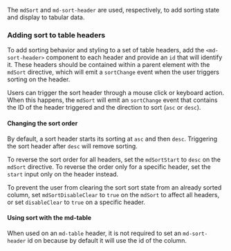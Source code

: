The `mdSort` and `md-sort-header` are used, respectively, to add sorting state and display
to tabular data.

<!-- example(sort-overview) -->

### Adding sort to table headers

To add sorting behavior and styling to a set of table headers, add the `<md-sort-header>` component
to each header and provide an `id` that will identify it. These headers should be contained within a
parent element with the `mdSort` directive, which will emit a `sortChange` event when the user
 triggers sorting on the header.

Users can trigger the sort header through a mouse click or keyboard action. When this happens, the
`mdSort` will emit an `sortChange` event that contains the ID of the header triggered and the
direction to sort (`asc` or `desc`).

#### Changing the sort order

By default, a sort header starts its sorting at `asc` and then `desc`. Triggering the sort header
after `desc` will remove sorting.

To reverse the sort order for all headers, set the `mdSortStart` to `desc` on the `mdSort` 
directive. To reverse the order only for a specific header, set the `start` input only on the header 
instead.

To prevent the user from clearing the sort sort state from an already sorted column, set 
`mdSortDisableClear` to `true` on the `mdSort` to affect all headers, or set `disableClear` to 
`true` on a specific header.

#### Using sort with the md-table

When used on an `md-table` header, it is not required to set an `md-sort-header` id on because
by default it will use the id of the column.

<!-- example(table-sorting) -->